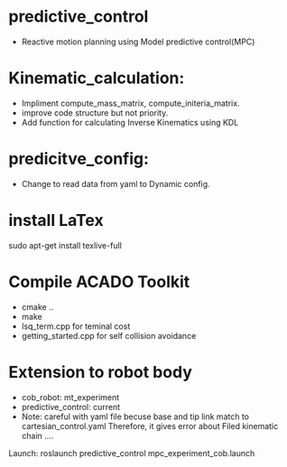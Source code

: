 # predictive_control
- Reactive motion planning using Model predictive control(MPC)

# Kinematic_calculation:
- Impliment compute_mass_matrix, compute_initeria_matrix. 
- improve code structure but not priority.
- Add function for calculating Inverse Kinematics using KDL

# predicitve_config:
- Change to read data from yaml to Dynamic config. 

# install LaTex
sudo apt-get install texlive-full

# Compile ACADO Toolkit
- cmake ..
- make
- lsq_term.cpp for teminal cost
- getting_started.cpp for self collision avoidance 

# Extension to robot body
- cob_robot: mt_experiment
- predictive_control: current
- Note: careful with yaml file becuse base and tip link match to cartesian_control.yaml
Therefore, it gives error about Filed kinematic chain ....

Launch:
 roslaunch predictive_control mpc_experiment_cob.launch  
